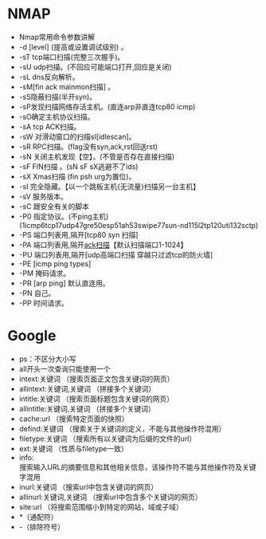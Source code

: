 # NMAP
-   Nmap常用命令参数讲解
-   -d [level] (提高或设置调试级别) 。 
-   -sT tcp端口扫描(完整三次握手)。
-   -sU udp扫描。(不回应可能端口打开,回应是关闭) 
-   -sL dns反向解析。    
-   -sM[fin ack mainmon扫描] 。
-   -sS隐蔽扫描(半开syn)。
-   -sP发现扫描网络存活主机。(直连arp非直连tcp80 icmp)
-   -sO确定主机协议扫描。
-   -sA tcp ACK扫描。
-   -sW 对滑动窗口的扫描sI[idlescan]。
-   -sR  RPC扫描。(flag没有syn,ack,rst回送rst)
-   -sN 关闭主机发现【空】。(不管是否存在直接扫描)
-   -sF FIN扫描 。(sN sF sX逃避不了ids)
-   -sX Xmas扫描 (fin psh urg为置位)。
-   -sI 完全隐藏。【以一个跳板主机{无流量}扫描另一台主机】
-   -sV 服务版本。
-   -sC 跟安全有关的脚本
-   -P0 指定协议。(不ping主机)(1icmp6tcp17udp47gre50esp51ah53swipe77sun-nd115l2tp120uti132sctp) 
-   -PS 端口列表用,隔开[tcp80 syn 扫描]
-   -PA 端口列表用,隔开[ack扫描](PS+PA测试状态包过滤防火墙【非状态的PA可以过】)【默认扫描端口1-1024】
-   -PU 端口列表用,隔开[udp高端口扫描 穿越只过滤tcp的防火墙]
-   -PE [icmp ping types]
-   -PM 掩码请求。
-   -PR [arp ping] 默认直连用。
-   -PN 自己。
-   -PP 时间请求。

#   Google

-   ps：不区分大小写
-   all开头一次查询只能使用一个
-   intext:关键词 （搜索页面正文包含关键词的网页）
-   allintext:关键词,关键词 （拼接多个关键词）
-   intitle:关键词 （搜索页面标题包含关键词的网页）
-   allintitle:关键词,关键词 （拼接多个关键词）
-   cache:url （搜索特定页面的快照）
-   defind:关键词 （搜索关于关键词的定义，不能与其他操作符混用）
-   filetype:关键词 （搜索所有以关键词为后缀的文件的url） 
-   ext:关键词 （性质与filetype一致）
-   info:  
    搜索输入URL的摘要信息和其他相关信息，该操作符不能与其他操作符及关键字混用
-   inurl:关键词 （搜索url中包含关键词的网页）
-   allinurl:关键词,关键词 （搜索url中包含多个关键词的网页）
-   site:url （将搜索范围缩小到特定的网站，域或子域）
-   *（通配符）
-   -（排除符号）
